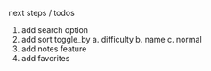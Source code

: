 next steps / todos
1. add search option
2. add sort toggle_by 
	a. difficulty
	b. name
	c. normal 
3. add notes feature
4. add favorites
